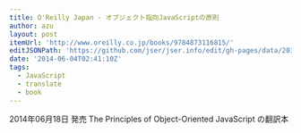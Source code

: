 ```yaml
---
title: O'Reilly Japan - オブジェクト指向JavaScriptの原則
author: azu
layout: post
itemUrl: 'http://www.oreilly.co.jp/books/9784873116815/'
editJSONPath: 'https://github.com/jser/jser.info/edit/gh-pages/data/2014/06/index.json'
date: '2014-06-04T02:41:10Z'
tags:
  - JavaScript
  - translate
  - book
---
```

2014年06月18日 発売
The Principles of Object-Oriented JavaScript の翻訳本

